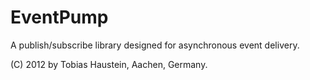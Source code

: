 EventPump
=========

A publish/subscribe library designed for asynchronous event delivery.

(C) 2012 by Tobias Haustein, Aachen, Germany.
